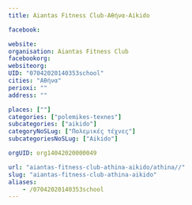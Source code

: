 ```yaml
---
title: Aiantas Fitness Club-Αθήνα-Aikido

facebook:

website:
organisation: Aiantas Fitness Club
facebookorg:
websiteorg:
UID: "07042020140353school"
cities: "Αθήνα"
perioxi: ""
address: ""

places: [""]
categories: ["polemikes-texnes"]
subcategories: ["aikido"]
categoryNoSLug: ["Πολεμικές τέχνες"]
subcategoriesNoSLug: ["Aikido"]

orgUID: org14042020000049

url: "aiantas-fitness-club-athina-aikido/athina//"
slug: "aiantas-fitness-club-athina-aikido"
aliases:
    - /07042020140353school
---
```






